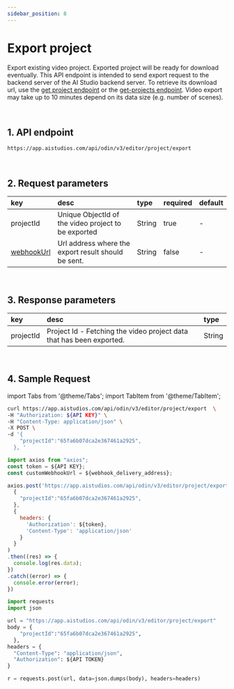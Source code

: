 ```yaml
---
sidebar_position: 8
---
```


# Export project

Export existing video project. Exported project will be ready for download eventually. This API endpoint is intended to send export request to the backend server of the AI Studio backend server. To retrieve its download url, use the [get project endpoint](../reference/get-project.md) or the [get-projects endpoint](../reference/get-projects.md). Video export may take up to 10 minutes depend on its data size (e.g. number of scenes).

<br/>

## 1. API endpoint

```http
https://app.aistudios.com/api/odin/v3/editor/project/export
```

<br/>

## 2. Request parameters

|key|desc|type|required|default|
|:---|:---|:---|:---|:---|
|projectId|Unique ObjectId of the video project to be exported|String|true|-|
|[webhookUrl](../reference/webhook)|Url address where the export result should be sent.|String|false|-|

<br/>

## 3. Response parameters

|key|desc|type|
|:---|:---|:---|
|projectId|Project Id - Fetching the video project data that has been exported.|String|

<br/>


## 4. Sample Request

import Tabs from '@theme/Tabs';
import TabItem from '@theme/TabItem';

<Tabs>
<TabItem value="curl" label="cURL">

```bash
curl https://app.aistudios.com/api/odin/v3/editor/project/export  \
-H "Authorization: ${API KEY}" \
-H "Content-Type: application/json" \
-X POST \
-d '{
    "projectId":"65fa6b07dca2e367461a2925",
  }, '
```

</TabItem>
<TabItem value="js" label="Node.js">

```js
import axios from "axios";
const token = ${API KEY};
const customWebhookUrl = ${webhook_delivery_address};

axios.post('https://app.aistudios.com/api/odin/v3/editor/project/export', 
  {
    "projectId":"65fa6b07dca2e367461a2925",
  }, 
  {
    headers: {
      'Authorization': ${token},
      'Content-Type': 'application/json'
    }
  }
)
.then((res) => {
  console.log(res.data);
})
.catch((error) => {
  console.error(error);
})
```

</TabItem>
<TabItem value="py" label="Python">

```py
import requests
import json

url = "https://app.aistudios.com/api/odin/v3/editor/project/export"
body = {
    "projectId":"65fa6b07dca2e367461a2925",
  }, 
headers = {
  "Content-Type": "application/json",
  "Authorization": ${API TOKEN}
}

r = requests.post(url, data=json.dumps(body), headers=headers)
```

</TabItem>
</Tabs>
